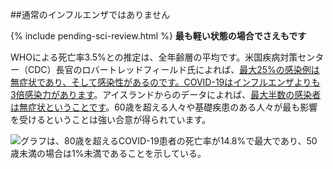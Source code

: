 ##通常のインフルエンザではありません

{% include pending-sci-review.html %}
**最も軽い状態の場合でさえもです**

WHOによる死亡率3.5%との推定は、全年齢層の平均です。米国疾病対策センター（CDC）長官のロバートレッドフィールド氏によれば、[最大25%の感染例は無症状であり、そして感染性があるのです。COVID-19はインフルエンザよりも3倍感染力があります](https://www.npr.org/sections/health-shots/2020/03/31/824155179/cdc-director-on-models-for-the-months-to-come-this-virus-is-going-to-be-with-us)。アイスランドからのデータによれば、[最大半数の感染者は無症状ということです](https://www.cnn.com/2020/04/01/europe/iceland-testing-coronavirus-intl/index.html)。60歳を超える人々や基礎疾患のある人々が最も影響を受けるということは強い合意が得られています。

![グラフは、80歳を超えるCOVID-19患者の死亡率が14.8%で最大であり、50歳未満の場合は1%未満であることを示している。](/images/mortality-rate-by-age.svg)

